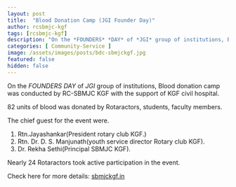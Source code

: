 ```yaml
---
layout: post
title:  "Blood Donation Camp (JGI Founder Day)"
author: rcsbmjc-kgf
tags: [rcsbmjc-kgf]
description: "On the *FOUNDERS* *DAY* of *JGI* group of institutions, Blood donation camp was conducted by RC-SBMJC KGF with the support of KGF civil hospital."
categories: [ Community-Service ]
image: /assets/images/posts/bdc-sbmjckgf.jpg
featured: false
hidden: false
---
```


On the *FOUNDERS* *DAY* of *JGI* group of institutions, Blood donation camp was conducted by RC-SBMJC KGF with the support of KGF civil hospital.

82 units of blood was donated by Rotaractors, students, faculty  members. 

The chief guest for the event were. 

1. Rtn.Jayashankar(President rotary club KGF.) 
2. Rtn. Dr. D. S. Manjunath(youth service director Rotary club KGF). 
3. Dr. Rekha Sethi(Principal SBMJC KGF). 

Nearly 24 Rotaractors took active participation in the event.

Check here for more details: <a rel="noopener noreferrer" target="_blank" href="http://sbmjckgf.in/wordpress/2018/07/07/blood-donation-camp-on-founders-day/">sbmjckgf.in</a>

